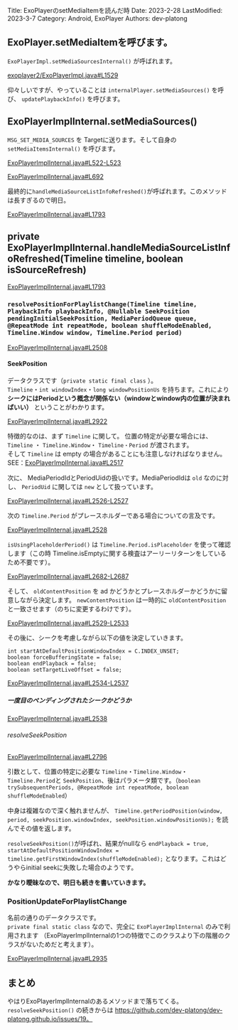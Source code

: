 Title: ExoPlayerのsetMediaItemを読んだ時
Date: 2023-2-28
LastModified: 2023-3-7
Category: Android, ExoPlayer
Authors: dev-platong

## ExoPlayer.setMediaItemを呼びます。

`ExoPlayerImpl.setMediaSourcesInternal()` が呼ばれます。

[exoplayer2/ExoPlayerImpl.java#L1529](https://github.com/google/ExoPlayer/blob/r2.16.1/library/core/src/main/java/com/google/android/exoplayer2/ExoPlayerImpl.java#L1529)

仰々しいですが、やっていることは `internalPlayer.setMediaSources()` を呼び、 `updatePlaybackInfo()` を呼びます。

## ExoPlayerImplInternal.setMediaSources()

`MSG_SET_MEDIA_SOURCES` を Targetに送ります。そして自身の `setMediaItemsInternal()` を呼びます。

[ExoPlayerImplInternal.java#L522-L523](https://github.com/google/ExoPlayer/blob/r2.16.1/library/core/src/main/java/com/google/android/exoplayer2/ExoPlayerImplInternal.java#L522-L523)

[ExoPlayerImplInternal.java#L692](https://github.com/google/ExoPlayer/blob/029a2b27cbdc27cf9d51d4a73ebeb503968849f6/library/core/src/main/java/com/google/android/exoplayer2/ExoPlayerImplInternal.java#L692)

最終的に`handleMediaSourceListInfoRefreshed()`が呼ばれます。このメソッドは長すぎるので明日。

[ExoPlayerImplInternal.java#L1793](https://github.com/google/ExoPlayer/blob/029a2b27cbdc27cf9d51d4a73ebeb503968849f6/library/core/src/main/java/com/google/android/exoplayer2/ExoPlayerImplInternal.java#L1793)

## private ExoPlayerImplInternal.handleMediaSourceListInfoRefreshed(Timeline timeline, boolean isSourceRefresh)

[ExoPlayerImplInternal.java#L1793](https://github.com/google/ExoPlayer/blob/r2.16.1/library/core/src/main/java/com/google/android/exoplayer2/ExoPlayerImplInternal.java#L1793)

### `resolvePositionForPlaylistChange(Timeline timeline, PlaybackInfo playbackInfo, @Nullable SeekPosition pendingInitialSeekPosition, MediaPeriodQueue queue, @RepeatMode int repeatMode, boolean shuffleModeEnabled, Timeline.Window window, Timeline.Period period)` 

[ExoPlayerImplInternal.java#L2508](https://github.com/google/ExoPlayer/blob/r2.16.1/library/core/src/main/java/com/google/android/exoplayer2/ExoPlayerImplInternal.java#L2508)

#### SeekPosition

データクラスです（`private static final class` ）。  
 `Timeline`・`int windowIndex`・`long windowPositionUs` を持ちます。これにより **シークにはPeriodという概念が関係ない（windowとwindow内の位置が決まればいい）** ということがわかります。

[ExoPlayerImplInternal.java#L2922](https://github.com/google/ExoPlayer/blob/029a2b27cbdc27cf9d51d4a73ebeb503968849f6/library/core/src/main/java/com/google/android/exoplayer2/ExoPlayerImplInternal.java#L2922)

特徴的なのは、まず `Timeline` に関して。 位置の特定が必要な場合には、 `Timeline` ・ `Timeline.Window`・ `Timeline・Period` が渡されます。  
そして `Timeline` は empty の場合があることにも注意しなければなりません。SEE：[ExoPlayerImplInternal.java#L2517](https://github.com/google/ExoPlayer/blob/r2.16.1/library/core/src/main/java/com/google/android/exoplayer2/ExoPlayerImplInternal.java#L2517)

次に、 MediaPeriodIdとPeriodUidの扱いです。MediaPeriodIdは `old` なのに対し、 `PeriodUid` に関しては `new` として扱っています。

[ExoPlayerImplInternal.java#L2526-L2527](https://github.com/google/ExoPlayer/blob/r2.16.1/library/core/src/main/java/com/google/android/exoplayer2/ExoPlayerImplInternal.java#L2526-L2527)

次の `Timeline.Period` がプレースホルダーである場合についての言及です。

[ExoPlayerImplInternal.java#L2528](https://github.com/google/ExoPlayer/blob/r2.16.1/library/core/src/main/java/com/google/android/exoplayer2/ExoPlayerImplInternal.java#L2528)

`isUsingPlaceholderPeriod()` は `Timeline.Period.isPlaceholder` を使って確認します（この時 Timeline.isEmptyに関する検査はアーリーリターンをしているため不要です）。

[ExoPlayerImplInternal.java#L2682-L2687](https://github.com/google/ExoPlayer/blob/r2.16.1/library/core/src/main/java/com/google/android/exoplayer2/ExoPlayerImplInternal.java#L2682-L2687)

そして、 `oldContentPosition` を ad かどうかとプレースホルダーかどうかに留意しながら決定します。 `newContentPosition` は一時的に `oldContentPosition` と一致させます（のちに変更するわけです）。

[ExoPlayerImplInternal.java#L2529-L2533](https://github.com/google/ExoPlayer/blob/r2.16.1/library/core/src/main/java/com/google/android/exoplayer2/ExoPlayerImplInternal.java#L2529-L2533)

その後に、シークを考慮しながら以下の値を決定していきます。

```
int startAtDefaultPositionWindowIndex = C.INDEX_UNSET;
boolean forceBufferingState = false;
boolean endPlayback = false;
boolean setTargetLiveOffset = false;
```
[ExoPlayerImplInternal.java#L2534-L2537](https://github.com/google/ExoPlayer/blob/029a2b27cbdc27cf9d51d4a73ebeb503968849f6/library/core/src/main/java/com/google/android/exoplayer2/ExoPlayerImplInternal.java#L2534-L2537)

##### 一度目のペンディングされたシークかどうか

[ExoPlayerImplInternal.java#L2538](https://github.com/google/ExoPlayer/blob/029a2b27cbdc27cf9d51d4a73ebeb503968849f6/library/core/src/main/java/com/google/android/exoplayer2/ExoPlayerImplInternal.java#L2538)

###### resolveSeekPosition

[ExoPlayerImplInternal.java#L2796](https://github.com/google/ExoPlayer/blob/029a2b27cbdc27cf9d51d4a73ebeb503968849f6/library/core/src/main/java/com/google/android/exoplayer2/ExoPlayerImplInternal.java#L2796)

引数として、位置の特定に必要な `Timeline`・`Timeline.Window`・`Timeline.Period`と `SeekPosition`、後はパラメータ類です。（`boolean trySubsequentPeriods, @RepeatMode int repeatMode, boolean shuffleModeEnabled`）

中身は複雑なので深く触れませんが、 `Timeline.getPeriodPosition(window, period, seekPosition.windowIndex, seekPosition.windowPositionUs);` を読んでその値を返します。

`resolveSeekPosition()`が呼ばれ、結果がnullなら `endPlayback = true, startAtDefaultPositionWindowIndex = timeline.getFirstWindowIndex(shuffleModeEnabled);` となります。これはどうやらinitial seekに失敗した場合のようです。  

**かなり曖昧なので、明日も続きを書いていきます。**

### PositionUpdateForPlaylistChange

名前の通りのデータクラスです。  
`private final static class` なので、完全に `ExoPlayerImplInternal` のみで利用されます （ExoPlayerImplInternalの1つの特徴でこのクラスより下の階層のクラスがないためだと考えます）。

[ExoPlayerImplInternal.java#L2935](https://github.com/google/ExoPlayer/blob/r2.16.1/library/core/src/main/java/com/google/android/exoplayer2/ExoPlayerImplInternal.java#L2935)

## まとめ

やはりExoPlayerImplInternalのあるメソッドまで落ちてくる。 `resolveSeekPosition()` の続きからは https://github.com/dev-platong/dev-platong.github.io/issues/19。